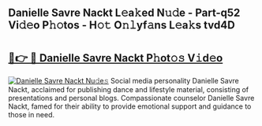 ## Danielle Savre Nackt L𝚎a𝚔ed N𝚞𝚍e - Part-q52 Vi𝚍𝚎o P𝚑𝚘tos - H𝚘𝚝 O𝚗𝚕yf𝚊ns L𝚎a𝚔s tvd4D

# <h2><a href="http://kf8g94.oniu.top/?m=Danielle+Savre+Nackt">🔗👉 🔴 Danielle Savre Nackt P𝚑ot𝚘𝚜 V𝚒d𝚎o</a></h2>

[![Danielle Savre Nackt Nu𝚍e𝚜](https://i.imgur.com/0qMVB7G.gif)](http://kf8g94.oniu.top/?m=Danielle+Savre+Nackt)
Social media personality Danielle Savre Nackt, acclaimed for publishing dance and lifestyle material, consisting of presentations and personal blogs. Compassionate counselor Danielle Savre Nackt, famed for their ability to provide emotional support and guidance to those in need.  
